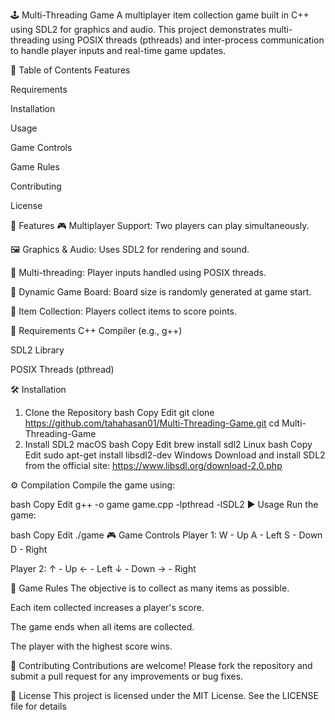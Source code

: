 🕹️ Multi-Threading Game
A multiplayer item collection game built in C++ using SDL2 for graphics and audio. This project demonstrates multi-threading using POSIX threads (pthreads) and inter-process communication to handle player inputs and real-time game updates.

📑 Table of Contents
Features

Requirements

Installation

Usage

Game Controls

Game Rules

Contributing

License

🚀 Features
🎮 Multiplayer Support: Two players can play simultaneously.

🖼️ Graphics & Audio: Uses SDL2 for rendering and sound.

🔀 Multi-threading: Player inputs handled using POSIX threads.

🔄 Dynamic Game Board: Board size is randomly generated at game start.

🎯 Item Collection: Players collect items to score points.

🧰 Requirements
C++ Compiler (e.g., g++)

SDL2 Library

POSIX Threads (pthread)

🛠️ Installation
1. Clone the Repository
bash
Copy
Edit
git clone https://github.com/tahahasan01/Multi-Threading-Game.git
cd Multi-Threading-Game
2. Install SDL2
macOS
bash
Copy
Edit
brew install sdl2
Linux
bash
Copy
Edit
sudo apt-get install libsdl2-dev
Windows
Download and install SDL2 from the official site: https://www.libsdl.org/download-2.0.php

⚙️ Compilation
Compile the game using:

bash
Copy
Edit
g++ -o game game.cpp -lpthread -lSDL2
▶️ Usage
Run the game:

bash
Copy
Edit
./game
🎮 Game Controls
Player 1:
W - Up
A - Left
S - Down
D - Right

Player 2:
↑ - Up
← - Left
↓ - Down
→ - Right

🏁 Game Rules
The objective is to collect as many items as possible.

Each item collected increases a player's score.

The game ends when all items are collected.

The player with the highest score wins.

🤝 Contributing
Contributions are welcome!
Please fork the repository and submit a pull request for any improvements or bug fixes.

📄 License
This project is licensed under the MIT License.
See the LICENSE file for details
